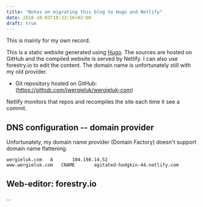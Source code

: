 ```yaml
---
title: "Notes on migrating this blog to Hugo and Netlify"
date: 2018-10-03T18:33:56+02:00
draft: true
---
```


This is mainly for my own record. 

This is a static website generated using [Hugo](gohugo.io). The sources are 
hosted on GitHub and the compiled website is served by Netlify. I can also
use forestry.io to edit the content. The domain name is unfortunately still
with my old provider.

* Git repository hosted on GitHub: (https://github.com/jwergieluk/wergieluk-com)

Netlify monitors that repos and recompiles the site each time it see a commit. 

## DNS configuration -- domain provider

Unfortunately, my domain name provider (Domain Factory) doesn't support domain
name flattening.

    wergieluk.com 	A 	  	104.198.14.52
    www.wergieluk.com 	CNAME 	  	agitated-hodgkin-44.netlify.com

## Web-editor: forestry.io

... 




